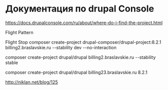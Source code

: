  # Документация по drupal Console
 https://docs.drupalconsole.com/ru/about/where-do-i-find-the-project.html


Flight Pattern

Flight Stop
composer create-project drupal-composer/drupal-project:8.2.1 billing2.braslavskie.ru --stability dev --no-interaction

composer create-project drupal/drupal billing2.braslavskie.ru --stability stable

composer create-project drupal/drupal billing23.braslavskie.ru 8.2.1

http://niklan.net/blog/125
